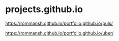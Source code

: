 # projects.github.io
https://rommansh.github.io/portfolio.github.io/puls/

https://rommansh.github.io/portfolio.github.io/uber/
